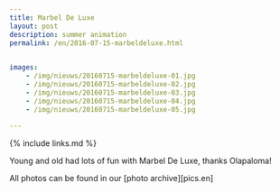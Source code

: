 ```yaml
---
title: Marbel De Luxe
layout: post
description: summer animation
permalink: /en/2016-07-15-marbeldeluxe.html

    
images: 
    - /img/nieuws/20160715-marbeldeluxe-01.jpg
    - /img/nieuws/20160715-marbeldeluxe-02.jpg
    - /img/nieuws/20160715-marbeldeluxe-03.jpg
    - /img/nieuws/20160715-marbeldeluxe-04.jpg
    - /img/nieuws/20160715-marbeldeluxe-05.jpg
    
---
```


{% include links.md %}

Young and old had lots of fun with Marbel De Luxe, thanks Olapaloma!

All photos can be found in our [photo archive][pics.en] 

